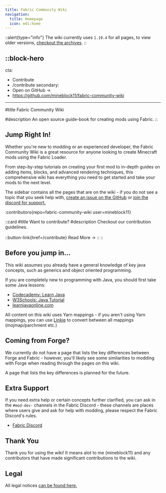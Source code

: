 ```yaml
---
title: Fabric Community Wiki
navigation: 
  title: Homepage
  icon: mdi:home
---
```


::alert{type="info"}
The wiki currently uses `1.19.4` for all pages, to view older versions, [checkout the archives](/archives).
::

::block-hero
---
cta:
  - Contribute
  - /contribute
secondary:
  - Open on GitHub →
  - https://github.com/mineblock11/fabric-community-wiki
---

#title
Fabric Community Wiki

#description
An open source guide-book for creating mods using Fabric.
::

## Jump Right In!

Whether you're new to modding or an experienced developer, the Fabric Community Wiki is a great resource for anyone looking to create Minecraft mods using the Fabric Loader. 

From step-by-step tutorials on creating your first mod to in-depth guides on adding items, blocks, and advanced rendering techniques, this comprehensive wiki has everything you need to get started and take your mods to the next level.

The sidebar contains all the pages that are on the wiki - if you do not see a topic that you seek help with, [create an issue on the GitHub](https://github.com/mineblock11/fabric-community-wiki/issues) or [join the discord for support.](https://discord.gg/UzHtJKqHny)

<!-- ::card-grid
#title
Jump Right In!

#root
:ellipsis

#default
  ::card
  #title
  Creating Your First Mod
  #description
  Get started using IntelliJ IDEA and the Minecraft Development plugin to create your first mod.<br><br>
  ::button-link{href=/introduction/introduction_to_modding}
  Read More →
  ::
  ::
  ::card
  #title
  Adding Items
  #description
  Learn how to register your own custom items; food, tools, armor and weapons.<br><br>
  ::button-link{href=/items/creating-first-item}
  Read More →
  ::
  ::
  ::card
  #title
  Rendering
  #description
  Learn how to render objects in world-space and screen-space using Minecraft's rendering system and familiarize yourself with general techniques.<br><br>
  ::button-link{href=/rendering/basics}
  Read More →
  ::
  ::
  ::card
  #title
  Adding Blocks
  #description
  Learn how to register your own custom blocks; block entities, blockstates, containers and more.<br><br>
  ::button-link{href=/blocks/creating-first-block}
  Read More →
  ::
  ::
  ::card
  #title
  Miscelaneous Pages
  #description
  These pages aren't nessecarily in order - they explain how certain features of the game works.<br><br>
  ::button-link{href=/misc/codecs}
  Read More →
  ::
  ::
:: -->

:contributors{repo=fabric-community-wiki user=mineblock11}
<br>

::card
#title 
Want to contribute?
#description
Checkout our contribution guidelines.<br><br>
::button-link{href=/contribute}
  Read More →
::
::


## Before you jump in...

This wiki assumes you already have a general knowledge of key java concepts, such as generics and object oriented programming.

If you are completely new to programming with Java, you should first take some Java lessons:

- [Codecademy: Learn Java](https://www.codecademy.com/learn/learn-java)
- [W3Schools: Java Tutorial](https://www.w3schools.com/java/)
- [learnjavaonline.com](https://www.learnjavaonline.org/)

All content on this wiki uses Yarn mappings - if you aren't using Yarn mappings, you can use [Linkie](https://linkie.shedaniel.me/mappings) to convert between all mappings (mojmap/parchment etc.)

## Coming from Forge?

We currently do not have a page that lists the key differences between Forge and Fabric - however, you'll likely see some similarities to modding with Forge when reading through the pages on this wiki.

A page that lists the key differences is planned for the future.

## Extra Support

If you need extra help or certain concepts further clarified, you can ask in the `#mod-dev-` channels in the Fabric Discord - these channels are places where users give and ask for help with modding, please respect the Fabric Discord's rules.

- [Fabric Discord](https://discord.gg/v6v4pMv)

## Thank You

Thank you for using the wiki! It means alot to me (mineblock11) and any contributors that have made significant contributions to the wiki.

## Legal

All legal notices [can be found here.](/legal)